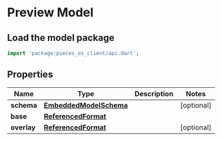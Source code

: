 # Preview Model

## Load the model package
```dart
import 'package:pieces_os_client/api.dart';
```

## Properties
Name | Type | Description | Notes
------------ | ------------- | ------------- | -------------
**schema** | [**EmbeddedModelSchema**](EmbeddedModelSchema) |  | [optional] 
**base** | [**ReferencedFormat**](ReferencedFormat) |  | 
**overlay** | [**ReferencedFormat**](ReferencedFormat) |  | [optional] 




